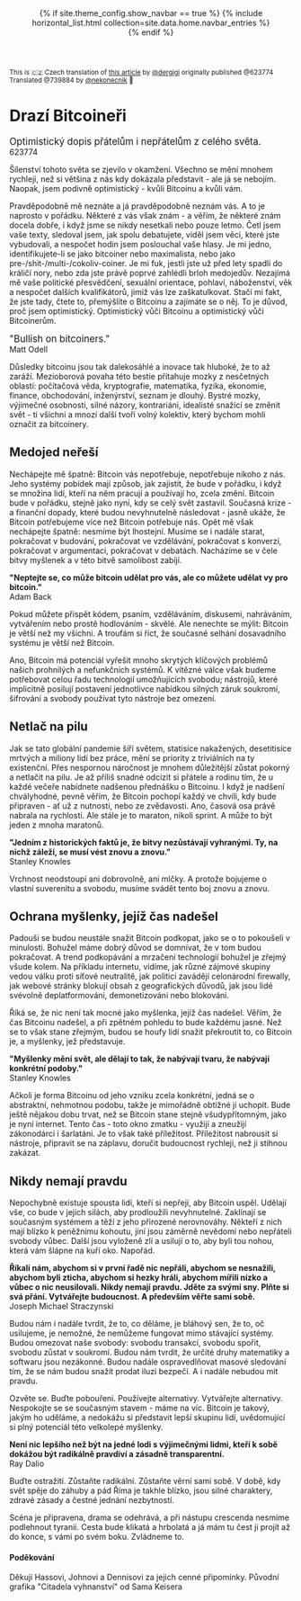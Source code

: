 <header>
{% if site.theme_config.show_navbar == true %}
  {% include horizontal_list.html collection=site.data.home.navbar_entries %}
  <div class="dashed"></div>
{% endif %}
</header>

<small>This is 🇨🇿 Czech translation of <a href="https://dergigi.com/2020/03/31/dear-bitcoiners/">this article</a> by <a href="https://twitter.com/dergigi">@dergigi</a> originally published @623774 Translated @739884 by <a href="https://twitter.com/nekonecnik">@nekonecnik</a> 🧡</small>

# Drazí Bitcoineři
<big>Optimistický dopis přátelům i nepřátelům z celého světa.</big>
<br>623774

Šílenství tohoto světa se zjevilo v okamžení. Všechno se mění mnohem rychleji, než si většina z nás kdy dokázala představit - ale já se nebojím. Naopak, jsem podivně optimistický - kvůli Bitcoinu a kvůli vám.

Pravděpodobně mě neznáte a já pravděpodobně neznám vás. A to je naprosto v pořádku. Některé z vás však znám - a věřím, že některé znám docela dobře, i když jsme se nikdy nesetkali nebo pouze letmo. Četl jsem vaše texty, sledoval jsem, jak spolu debatujete, viděl jsem věci, které jste vybudovali, a nespočet hodin jsem poslouchal vaše hlasy. Je mi jedno, identifikujete-li se jako bitcoiner nebo maximalista, nebo jako pre-/shit-/multi-/cokoliv-coiner. Je mi fuk, jestli jste už před lety spadli do králičí nory, nebo zda jste právě poprvé zahlédli brloh medojedův. Nezajímá mě vaše politické přesvědčení, sexuální orientace, pohlaví, náboženství, věk a nespočet dalších kvalifikátorů, jimiž vás lze zaškatulkovat. Stačí mi fakt, že jste tady, čtete to, přemýšlíte o Bitcoinu a zajímáte se o něj. To je důvod, proč jsem optimistický. Optimistický vůči Bitcoinu a optimistický vůči Bitcoinerům.

<big>"Bullish on bitcoiners."</big>
<br>Matt Odell

Důsledky bitcoinu jsou tak dalekosáhlé a inovace tak hluboké, že to až zaráží. Mezioborová povaha této bestie přitahuje mozky z nesčetných oblastí: počítačová věda, kryptografie, matematika, fyzika, ekonomie, finance, obchodování, inženýrství, seznam je dlouhý. Bystré mozky, výjimečné osobnosti, silné názory, kontrariáni, idealisté snažící se změnit svět - ti všichni a mnozí další tvoří volný kolektiv, který bychom mohli označit za bitcoinery.

## Medojed neřeší
Nechápejte mě špatně: Bitcoin vás nepotřebuje, nepotřebuje nikoho z nás. Jeho systémy pobídek mají způsob, jak zajistit, že bude v pořádku, i když se množina lidí, kteří na něm pracují a používají ho, zcela změní. Bitcoin bude v pořádku, stejně jako nyní, kdy se celý svět zastavil.
Současná krize - a finanční dopady, které budou nevyhnutelně následovat - jasně ukáže, že Bitcoin potřebujeme více než Bitcoin potřebuje nás. Opět mě však nechápejte špatně: nesmíme být lhostejní. Musíme se i nadále starat, pokračovat v budování, pokračovat ve vzdělávání, pokračovat s konverzí, pokračovat v argumentaci, pokračovat v debatách. Nacházíme se v čele bitvy myšlenek a v této bitvě samolibost zabíjí.

<b>"Neptejte se, co může bitcoin udělat pro vás, ale co můžete udělat vy pro bitcoin."</b>
<br>Adam Back

Pokud můžete přispět kódem, psaním, vzděláváním, diskusemi, nahráváním, vytvářením nebo prostě hodlováním - skvělé. Ale nenechte se mýlit: Bitcoin je větší než my všichni. A troufám si říct, že současné selhání dosavadního systému je větší než Bitcoin.

Ano, Bitcoin má potenciál vyřešit mnoho skrytých klíčových problémů našich prohnilých a nefunkčních systémů. K vítězné válce však budeme potřebovat celou řadu technologií umožňujících svobodu; nástrojů, které implicitně posilují postavení jednotlivce nabídkou silných záruk soukromí, šifrování a svobody používat tyto nástroje bez omezení.


## Netlač na pilu
Jak se tato globální pandemie šíří světem, statisíce nakažených, desetitisíce mrtvých a miliony lidí bez práce, mění se priority z triviálních na ty existenční. Přes nespornou náročnost je mnohem důležitější zůstat pokorný a netlačit na pilu. Je až příliš snadné odcizit si přátele a rodinu tím, že u každé večeře nabídnete nadšenou přednášku o Bitcoinu. I když je nadšení chvályhodné, pevně věřím, že Bitcoin pochopí každý ve chvíli, kdy bude připraven - ať už z nutnosti, nebo ze zvědavosti. Ano, časová osa právě nabrala na rychlosti. Ale stále je to maraton, nikoli sprint. A může to být jeden z mnoha maratonů.

<b>"Jedním z historických faktů je, že bitvy nezůstávají vyhranými. Ty, na nichž záleží, se musí vést znovu a znovu."</b>
<br>Stanley Knowles

Vrchnost neodstoupí ani dobrovolně, ani mlčky. A protože bojujeme o vlastní suverenitu a svobodu, musíme svádět tento boj znovu a znovu.

## Ochrana myšlenky, jejíž čas nadešel
Padouši se budou neustále snažit Bitcoin podkopat, jako se o to pokoušeli v minulosti. Bohužel máme dobrý důvod se domnívat, že v tom budou pokračovat. A trend podkopávání a mrzačení technologií bohužel je zřejmý všude kolem. Na příkladu internetu, vidíme, jak různé zájmové skupiny vedou válku proti síťové neutralitě, jak politici zavádějí celonárodní firewally, jak webové stránky blokují obsah z geografických důvodů, jak jsou lidé svévolně deplatformováni, demonetizováni nebo blokováni.

Říká se, že nic není tak mocné jako myšlenka, jejíž čas nadešel. Věřím, že čas Bitcoinu nadešel, a při zpětném pohledu to bude každému jasné. Než se to však stane zřejmým, budou se houfy lidí snažit překroutit to, co Bitcoin je, a myšlenky, jež představuje.

<b>"Myšlenky mění svět, ale dělají to tak, že nabývají tvaru, že nabývají konkrétní podoby."</b>
<br>Stanley Knowles

Ačkoli je forma Bitcoinu od jeho vzniku zcela konkrétní, jedná se o abstraktní, nehmotnou podobu, takže je mimořádně obtížné ji uchopit. Bude ještě nějakou dobu trvat, než se Bitcoin stane stejně všudypřítomným, jako je nyní internet. Tento čas - toto okno zmatku - využijí a zneužijí zákonodárci i šarlatáni. Je to však také příležitost. Příležitost nabrousit si nástroje, připravit se na záplavu, doručit budoucnost rychleji, než ji stihnou zakázat.

## Nikdy nemají pravdu
Nepochybně existuje spousta lidí, kteří si nepřejí, aby Bitcoin uspěl. Udělají vše, co bude v jejich silách, aby prodloužili nevyhnutelné. Zaklínají se současným systémem a těží z jeho přirozené nerovnováhy. Někteří z nich mají blízko k peněžnímu kohoutu, jiní jsou záměrně nevědomí nebo nepřáteli svobody vůbec. Další jsou vyloženě zlí a usilují o to, aby byli tou nohou, která vám šlápne na kuří oko. Napořád.

<b>Říkali nám, abychom si v první řadě nic nepřáli, abychom se nesnažili, abychom byli zticha, abychom si hezky hráli, abychom mířili nízko a vůbec o nic neusilovali. Nikdy nemají pravdu. Jděte za svými sny. Plňte si svá přání. Vytvářejte budoucnost. A především věřte sami sobě.</b>
<br>Joseph Michael Straczynski

Budou nám i nadále tvrdit, že to, co děláme, je bláhový sen, že to, oč usilujeme, je nemožné, že nemůžeme fungovat mimo stávající systémy. Budou omezovat naše svobody: svobodu transakcí, svobodu spořit, svobodu zůstat v soukromí. Budou nám tvrdit, že určité druhy matematiky a softwaru jsou nezákonné. Budou nadále ospravedlňovat masové sledování tím, že se nám budou snažit prodat iluzi bezpečí. A i nadále nebudou mít pravdu.

Ozvěte se. Buďte pobouřeni. Používejte alternativy. Vytvářejte alternativy. Nespokojte se se současným stavem - máme na víc. Bitcoin je takový, jakým ho uděláme, a nedokážu si představit lepší skupinu lidí, uvědomující si plný potenciál této velkolepé myšlenky.

<b>Není nic lepšího než být na jedné lodi s výjimečnými lidmi, kteří k sobě dokážou být radikálně pravdiví a zásadně transparentní.</b>
<br>Ray Dalio

Buďte ostražití. Zůstaňte radikální. Zůstaňte věrní sami sobě. V době, kdy svět spěje do záhuby a pád Říma je takhle blízko, jsou silné charaktery, zdravé zásady a čestné jednání nezbytností.

Scéna je připravena, drama se odehrává, a při nástupu crescenda nesmíme podlehnout tyranii. Cesta bude klikatá a hrbolatá a já mám tu čest ji projít až do konce, s vámi po svém boku. Zvládneme to.


#### Poděkování
Děkuji Hassovi, Johnovi a Dennisovi za jejich cenné připomínky.
Původní grafika "Citadela vyhnanství" od Sama Keisera
